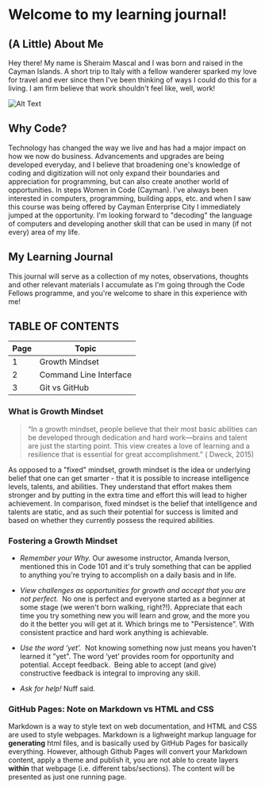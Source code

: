 # Welcome to my learning journal!

## **(A Little) About Me** 

Hey there! My name is Sheraim Mascal and I was born and raised in the Cayman Islands. A short trip to Italy with a fellow wanderer sparked my love for travel and ever since then I've been thinking of ways I could do this for a living. I am firm believe that work shouldn't feel like, well, work!

![Alt Text](http://wanderlustandlipstick.com/blogs/goneworkabout/files/2015/11/Hill-quote-about-work-and-travel.jpg)

## **Why Code?**

Technology has changed the way we live and has had a major impact on how we now do business. Advancements and upgrades are being developed everyday, and I believe that broadening one's knowledge of coding and digitization will not only expand their boundaries and appreciation for programming, but can also create another world of opportunities.  In steps Women in Code (Cayman).  I've always been interested in computers, programming, building apps, etc. and when I saw this course was being offered by Cayman Enterprise City I immediately jumped at the opportunity.  I'm looking forward to "decoding" the language of computers and developing another skill that can be used in many (if not every) area of my life.

## **My Learning Journal**

This journal will serve as a collection of my notes, observations, thoughts and other relevant materials I accumulate as I'm going through the Code Fellows programme, and you're welcome to share in this experience with me! 

## TABLE OF CONTENTS

| Page      | Topic         |
| ------------- | ------------- |
| 1  | Growth Mindset   |
| 2  | Command Line Interface |
| 3  | Git vs GitHub |


### What is Growth Mindset

> “In a growth mindset, people believe that their most basic abilities can be developed through dedication and hard work—brains and talent are just the starting point. This view creates a love of learning and a resilience that is essential for great accomplishment.” ( Dweck, 2015)

As opposed to a "fixed" mindset, growth mindset is the idea or underlying belief that one can get smarter - that it is possible to increase intelligence levels, talents, and abilities.  They understand that effort makes them stronger and by putting in the extra time and effort this will lead to higher achievement.  In comparison, fixed mindset is the belief that intelligence and talents are static, and as such their potential for success is limited and based on whether they currently possess the required abilities. 

### Fostering a Growth Mindset

* _Remember your Why._  Our awesome instructor, Amanda Iverson, mentioned this in Code 101 and it's truly something that can be applied to anything you're trying to accomplish on a daily basis and in life.

* _View challenges as opportunities for growth and accept that you are not perfect._  No one is perfect and everyone started as a beginner at some stage (we weren't born walking, right?!). Appreciate that each time you try something new you will learn and grow, and the more you do it the better you will get at it. Which brings me to "Persistence". With consistent practice and hard work anything is achievable.

* _Use the word ‘yet’._  Not knowing something now just means you haven't learned it "yet". The word ‘yet’ provides room for opportunity and potential. Accept feedback.  Being able to accept (and give) constructive feedback is integral to improving any skill. 

* _Ask for help!_ Nuff said.  

### GitHub Pages: Note on Markdown vs HTML and CSS 

Markdown is a way to style text on web documentation, and HTML and CSS are used to style webpages. Markdown is  a lighweight markup language for **generating** html files, and is basically used by GitHub Pages for basically everything.  However, although Github Pages will convert your Markdown content, apply a theme and publish it, you are not able to create layers **within** that webpage (i.e. different tabs/sections). The content will be presented as just one running page.
